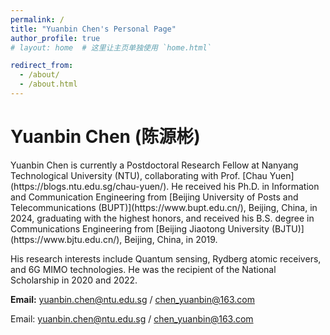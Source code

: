 ```yaml
---
permalink: /
title: "Yuanbin Chen's Personal Page"
author_profile: true
# layout: home  # 这里让主页单独使用 `home.html`

redirect_from:
  - /about/
  - /about.html
---
```


<!-- 添加学术风格标题 -->
<h1 class="bio-title">Yuanbin Chen (陈源彬)</h1>

<!-- 个人简介部分 -->
<div class="bio-text">
Yuanbin Chen is currently a Postdoctoral Research Fellow at Nanyang Technological University (NTU), collaborating with Prof. [Chau Yuen](https://blogs.ntu.edu.sg/chau-yuen/). He received his Ph.D. in Information and Communication Engineering from [Beijing University of Posts and Telecommunications (BUPT)](https://www.bupt.edu.cn/), Beijing, China, in 2024, graduating with the highest honors, and received his B.S. degree in Communications Engineering from [Beijing Jiaotong University (BJTU)](https://www.bjtu.edu.cn/), Beijing, China, in 2019.

His research interests include Quantum sensing, Rydberg atomic receivers, and 6G MIMO technologies. He was the recipient of the National Scholarship in 2020 and 2022.

</div>

<!-- Email 部分 -->
<p><strong>Email:</strong> 
  <a class="bio-email" href="mailto:yuanbin.chen@ntu.edu.sg">yuanbin.chen@ntu.edu.sg</a> /
  <a class="bio-email" href="mailto:chen_yuanbin@163.com">chen_yuanbin@163.com</a>
</p>















Email: [yuanbin.chen@ntu.edu.sg](mailto:yuanbin.chen@ntu.edu.sg) / [chen_yuanbin@163.com](mailto:chen_yuanbin@163.com)
</div>

